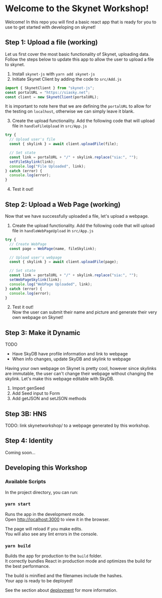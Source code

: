 # Welcome to the Skynet Workshop!

Welcome! In this repo you will find a basic react app that is ready for you to
use to get started with developing on skynet!

## Step 1: Upload a file (working)

Let us first cover the most basic functionality of Skynet, uploading data.
Follow the steps below to update this app to allow the user to upload a file
to skynet.

1.  Install `skynet-js` with `yarn add skynet-js`
2.  Initiate Skynet Client by adding the code to `src/Add.js`

```javascript
import { SkynetClient } from "skynet-js";
const portalURL = "https://siasky.net";
const client = new SkynetClient(portalURL);
```

It is important to note here that we are defining the `portalURL` to allow
for the testing on `localhost`, otherwise we can simply leave it blank.

3. Create the upload functionality. Add the following code that will upload
   file in `handleFileUpload` in `src/App.js`

```javascript
try {
  // Upload user's file
  const { skylink } = await client.uploadFile(file);

  // Set state
  const link = portalURL + "/" + skylink.replace("sia:", "");
  setFileSkylink(link);
  console.log("File Uploaded", link);
} catch (error) {
  console.log(error);
}
```

4. Test it out!

## Step 2: Upload a Web Page (working)

Now that we have successfully uploaded a file, let's upload a webpage.

1. Create the upload functionality. Add the following code that will upload
   file in `handleWebPageUpload` in `src/App.js`

```javascript
try {
  // Create WebPage
  const page = WebPage(name, fileSkylink);

  // Upload user's webpage
  const { skylink } = await client.uploadFile(page);

  // Set state
  const link = portalURL + "/" + skylink.replace("sia:", "");
  setWebPageSkylink(link);
  console.log("WebPage Uploaded", link);
} catch (error) {
  console.log(error);
}
```

2. Test it out!\
   Now the user can submit their name and picture and generate their very own
   webpage on Skynet!

## Step 3: Make it Dynamic

TODO

- Have SkyDB have profile information and link to webpage
- When info changes, update SkyDB and skylink to webpage

Having your own webpage on Skynet is pretty cool, however since skylinks are
immutable, the user can't change their webpage without changing the skylink. Let's make this webpage editable with SkyDB.

1. Import genSeed
1. Add Seed input to Form
1. Add getJSON and setJSON methods

## Step 3B: HNS

TODO: link skynetworkshop/ to a webpage generated by this workshop.

## Step 4: Identity

Coming soon...

## Developing this Workshop

### Available Scripts

In the project directory, you can run:

### `yarn start`

Runs the app in the development mode.\
Open [http://localhost:3000](http://localhost:3000) to view it in the browser.

The page will reload if you make edits.\
You will also see any lint errors in the console.

### `yarn build`

Builds the app for production to the `build` folder.\
It correctly bundles React in production mode and optimizes the build for the best performance.

The build is minified and the filenames include the hashes.\
Your app is ready to be deployed!

See the section about [deployment](https://facebook.github.io/create-react-app/docs/deployment) for more information.
